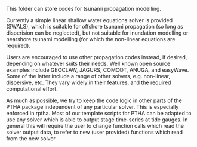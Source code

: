 This folder can store codes for tsunami propagation modelling. 

Currently a simple linear shallow water equations solver is provided (SWALS),
which is suitable for offshore tsunami propagation (so long as disperision can
be neglected), but not suitable for inundation modelling or nearshore tsunami
modelling (for which the non-linear equations are required).

Users are encouraged to use other propagation codes instead, if desired,
depending on whatever suits their needs. Well known open source examples
include GEOCLAW, JAGURS, COMCOT, ANUGA, and easyWave. Some of the latter
include a range of other solvers, e.g. non-linear, dispersive, etc. They
vary widely in their features, and the required computational effort. 

As much as possible, we try to keep the code logic in other parts of the PTHA
package independent of any particular solver. This is especially enforced in
rptha. Most of our template scripts for PTHA can be adapted to use any solver
which is able to output stage time-series at tide gauges. In general this will
require the user to change function calls which read the solver output data, to
refer to new (user provided) functions which read from the new solver. 
